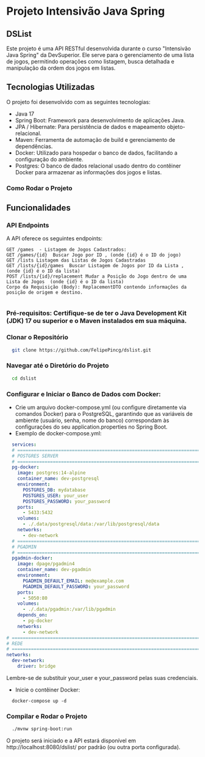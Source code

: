 
# Projeto Intensivão Java Spring
## DSList
Este projeto é uma API RESTful desenvolvida durante o curso "Intensivão Java Spring" da DevSuperior. Ele serve para o gerenciamento de uma lista de jogos, permitindo operações como listagem, busca detalhada e manipulação da ordem dos jogos em listas.

## Tecnologias Utilizadas
O projeto foi desenvolvido com as seguintes tecnologias:
- Java 17
- Spring Boot: Framework para desenvolvimento de aplicações Java.
- JPA / Hibernate: Para persistência de dados e mapeamento objeto-relacional.
- Maven: Ferramenta de automação de build e gerenciamento de dependências.
- Docker: Utilizado para hospedar o banco de dados, facilitando a configuração do ambiente.
- Postgres: O banco de dados relacional usado dentro do contêiner Docker para armazenar as informações dos jogos e listas.

### Como Rodar o Projeto

## Funcionalidades
### API Endpoints
A API oferece os seguintes endpoints:
```
GET /games  - Listagem de Jogos Cadastrados:
GET /games/{id}  Buscar Jogo por ID , (onde {id} é o ID do jogo)
GET /lists Listagem das Listas de Jogos Cadastradas
GET /lists/{id}/games  Buscar Listagem de Jogos por ID da Lista ,  (onde {id} é o ID da lista)
POST /lists/{id}/replacement Mudar a Posição do Jogo dentro de uma Lista de Jogos  (onde {id} é o ID da lista)
Corpo da Requisição (Body): ReplacementDTO contendo informações da posição de origem e destino.


```


### Pré-requisitos: Certifique-se de ter o Java Development Kit (JDK) 17 ou superior e o Maven instalados em sua máquina.

### Clonar o Repositório

  ```bash
    git clone https://github.com/FelipePincg/dslist.git
  ```
### Navegar até o Diretório do Projeto
  ```bash
    cd dslist
  ```
### Configurar e Iniciar o Banco de Dados com Docker:
 - Crie um arquivo docker-compose.yml (ou configure diretamente via comandos Docker) para o PostgreSQL, garantindo que as variáveis de ambiente (usuário, senha, nome do banco) correspondam às configurações do seu application.properties no Spring Boot.
 - Exemplo de docker-compose.yml:
```YAML
  services:
  # ====================================================================================================================
  # POSTGRES SERVER
  # ====================================================================================================================
  pg-docker:
    image: postgres:14-alpine
    container_name: dev-postgresql
    environment:
      POSTGRES_DB: mydatabase
      POSTGRES_USER: your_user
      POSTGRES_PASSWORD: your_password
    ports:
      - 5433:5432
    volumes:
      - ./.data/postgresql/data:/var/lib/postgresql/data
    networks:
      - dev-network
  # ====================================================================================================================
  # PGADMIN
  # ====================================================================================================================
  pgadmin-docker:
    image: dpage/pgadmin4
    container_name: dev-pgadmin
    environment:
      PGADMIN_DEFAULT_EMAIL: me@example.com
      PGADMIN_DEFAULT_PASSWORD: your_password
    ports:
      - 5050:80
    volumes:
      - ./.data/pgadmin:/var/lib/pgadmin
    depends_on:
      - pg-docker
    networks:
      - dev-network
# ======================================================================================================================
# REDE
# ======================================================================================================================
networks:
  dev-network:
    driver: bridge

```

Lembre-se de substituir your_user e your_password pelas suas credenciais.

- Inicie o contêiner Docker:
  
```
  docker-compose up -d
```


### Compilar e Rodar o Projeto
  ```bash
    ./mvnw spring-boot:run
  ```

O projeto será iniciado e a API estará disponível em http://localhost:8080/dslist/ por padrão (ou outra porta configurada).


